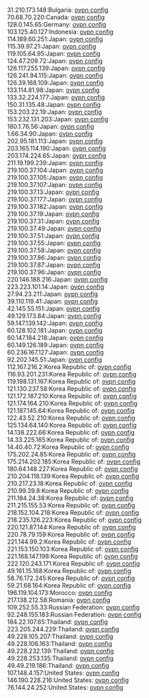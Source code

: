31.210.173.148:Bulgaria: [ovpn config](vpn/31_210_173_148.ovpn)  
70.68.70.220:Canada: [ovpn config](vpn/70_68_70_220.ovpn)  
128.0.145.65:Germany: [ovpn config](vpn/128_0_145_65.ovpn)  
103.125.40.127:Indonesia: [ovpn config](vpn/103_125_40_127.ovpn)  
114.189.60.251:Japan: [ovpn config](vpn/114_189_60_251.ovpn)  
115.39.97.21:Japan: [ovpn config](vpn/115_39_97_21.ovpn)  
119.105.64.95:Japan: [ovpn config](vpn/119_105_64_95.ovpn)  
124.47.209.72:Japan: [ovpn config](vpn/124_47_209_72.ovpn)  
126.117.255.139:Japan: [ovpn config](vpn/126_117_255_139.ovpn)  
126.241.94.115:Japan: [ovpn config](vpn/126_241_94_115.ovpn)  
126.39.168.109:Japan: [ovpn config](vpn/126_39_168_109.ovpn)  
133.114.81.98:Japan: [ovpn config](vpn/133_114_81_98.ovpn)  
133.32.224.177:Japan: [ovpn config](vpn/133_32_224_177.ovpn)  
150.31.135.48:Japan: [ovpn config](vpn/150_31_135_48.ovpn)  
153.203.22.19:Japan: [ovpn config](vpn/153_203_22_19.ovpn)  
153.232.131.203:Japan: [ovpn config](vpn/153_232_131_203.ovpn)  
180.1.76.56:Japan: [ovpn config](vpn/180_1_76_56.ovpn)  
1.66.34.90:Japan: [ovpn config](vpn/1_66_34_90.ovpn)  
202.95.181.113:Japan: [ovpn config](vpn/202_95_181_113.ovpn)  
203.165.114.190:Japan: [ovpn config](vpn/203_165_114_190.ovpn)  
203.174.224.65:Japan: [ovpn config](vpn/203_174_224_65.ovpn)  
211.19.199.239:Japan: [ovpn config](vpn/211_19_199_239.ovpn)  
219.100.37.104:Japan: [ovpn config](vpn/219_100_37_104.ovpn)  
219.100.37.105:Japan: [ovpn config](vpn/219_100_37_105.ovpn)  
219.100.37.107:Japan: [ovpn config](vpn/219_100_37_107.ovpn)  
219.100.37.13:Japan: [ovpn config](vpn/219_100_37_13.ovpn)  
219.100.37.177:Japan: [ovpn config](vpn/219_100_37_177.ovpn)  
219.100.37.182:Japan: [ovpn config](vpn/219_100_37_182.ovpn)  
219.100.37.19:Japan: [ovpn config](vpn/219_100_37_19.ovpn)  
219.100.37.31:Japan: [ovpn config](vpn/219_100_37_31.ovpn)  
219.100.37.49:Japan: [ovpn config](vpn/219_100_37_49.ovpn)  
219.100.37.51:Japan: [ovpn config](vpn/219_100_37_51.ovpn)  
219.100.37.55:Japan: [ovpn config](vpn/219_100_37_55.ovpn)  
219.100.37.58:Japan: [ovpn config](vpn/219_100_37_58.ovpn)  
219.100.37.86:Japan: [ovpn config](vpn/219_100_37_86.ovpn)  
219.100.37.87:Japan: [ovpn config](vpn/219_100_37_87.ovpn)  
219.100.37.96:Japan: [ovpn config](vpn/219_100_37_96.ovpn)  
220.146.188.216:Japan: [ovpn config](vpn/220_146_188_216.ovpn)  
223.223.101.14:Japan: [ovpn config](vpn/223_223_101_14.ovpn)  
27.94.23.211:Japan: [ovpn config](vpn/27_94_23_211.ovpn)  
39.110.119.41:Japan: [ovpn config](vpn/39_110_119_41.ovpn)  
42.145.55.151:Japan: [ovpn config](vpn/42_145_55_151.ovpn)  
49.129.173.84:Japan: [ovpn config](vpn/49_129_173_84.ovpn)  
59.147.139.142:Japan: [ovpn config](vpn/59_147_139_142.ovpn)  
60.128.102.181:Japan: [ovpn config](vpn/60_128_102_181.ovpn)  
60.147.184.218:Japan: [ovpn config](vpn/60_147_184_218.ovpn)  
60.149.126.189:Japan: [ovpn config](vpn/60_149_126_189.ovpn)  
60.236.167.127:Japan: [ovpn config](vpn/60_236_167_127.ovpn)  
92.202.145.51:Japan: [ovpn config](vpn/92_202_145_51.ovpn)  
112.167.216.2:Korea Republic of: [ovpn config](vpn/112_167_216_2.ovpn)  
116.93.201.231:Korea Republic of: [ovpn config](vpn/116_93_201_231.ovpn)  
119.198.131.167:Korea Republic of: [ovpn config](vpn/119_198_131_167.ovpn)  
121.130.237.58:Korea Republic of: [ovpn config](vpn/121_130_237_58.ovpn)  
121.172.187.210:Korea Republic of: [ovpn config](vpn/121_172_187_210.ovpn)  
121.174.164.210:Korea Republic of: [ovpn config](vpn/121_174_164_210.ovpn)  
121.187.145.64:Korea Republic of: [ovpn config](vpn/121_187_145_64.ovpn)  
122.43.52.210:Korea Republic of: [ovpn config](vpn/122_43_52_210.ovpn)  
125.134.64.140:Korea Republic of: [ovpn config](vpn/125_134_64_140.ovpn)  
14.138.222.66:Korea Republic of: [ovpn config](vpn/14_138_222_66.ovpn)  
14.33.225.165:Korea Republic of: [ovpn config](vpn/14_33_225_165.ovpn)  
14.40.40.72:Korea Republic of: [ovpn config](vpn/14_40_40_72.ovpn)  
175.202.24.85:Korea Republic of: [ovpn config](vpn/175_202_24_85.ovpn)  
175.214.202.185:Korea Republic of: [ovpn config](vpn/175_214_202_185.ovpn)  
180.64.148.227:Korea Republic of: [ovpn config](vpn/180_64_148_227.ovpn)  
210.204.118.139:Korea Republic of: [ovpn config](vpn/210_204_118_139.ovpn)  
210.217.23.18:Korea Republic of: [ovpn config](vpn/210_217_23_18.ovpn)  
210.99.39.8:Korea Republic of: [ovpn config](vpn/210_99_39_8.ovpn)  
211.184.24.38:Korea Republic of: [ovpn config](vpn/211_184_24_38.ovpn)  
211.215.155.53:Korea Republic of: [ovpn config](vpn/211_215_155_53.ovpn)  
218.152.104.218:Korea Republic of: [ovpn config](vpn/218_152_104_218.ovpn)  
218.235.126.223:Korea Republic of: [ovpn config](vpn/218_235_126_223.ovpn)  
220.121.87.144:Korea Republic of: [ovpn config](vpn/220_121_87_144.ovpn)  
220.78.79.159:Korea Republic of: [ovpn config](vpn/220_78_79_159.ovpn)  
221.144.99.2:Korea Republic of: [ovpn config](vpn/221_144_99_2.ovpn)  
221.153.150.103:Korea Republic of: [ovpn config](vpn/221_153_150_103.ovpn)  
221.168.147.198:Korea Republic of: [ovpn config](vpn/221_168_147_198.ovpn)  
222.120.243.171:Korea Republic of: [ovpn config](vpn/222_120_243_171.ovpn)  
49.161.15.168:Korea Republic of: [ovpn config](vpn/49_161_15_168.ovpn)  
58.76.172.245:Korea Republic of: [ovpn config](vpn/58_76_172_245.ovpn)  
59.21.68.164:Korea Republic of: [ovpn config](vpn/59_21_68_164.ovpn)  
196.119.104.173:Morocco: [ovpn config](vpn/196_119_104_173.ovpn)  
217.138.212.58:Romania: [ovpn config](vpn/217_138_212_58.ovpn)  
109.252.55.33:Russian Federation: [ovpn config](vpn/109_252_55_33.ovpn)  
92.248.155.183:Russian Federation: [ovpn config](vpn/92_248_155_183.ovpn)  
184.22.107.65:Thailand: [ovpn config](vpn/184_22_107_65.ovpn)  
223.205.244.229:Thailand: [ovpn config](vpn/223_205_244_229.ovpn)  
49.228.105.207:Thailand: [ovpn config](vpn/49_228_105_207.ovpn)  
49.228.106.163:Thailand: [ovpn config](vpn/49_228_106_163.ovpn)  
49.228.232.139:Thailand: [ovpn config](vpn/49_228_232_139.ovpn)  
49.228.253.135:Thailand: [ovpn config](vpn/49_228_253_135.ovpn)  
49.49.219.186:Thailand: [ovpn config](vpn/49_49_219_186.ovpn)  
107.148.4.157:United States: [ovpn config](vpn/107_148_4_157.ovpn)  
146.190.228.216:United States: [ovpn config](vpn/146_190_228_216.ovpn)  
76.144.24.252:United States: [ovpn config](vpn/76_144_24_252.ovpn)  
